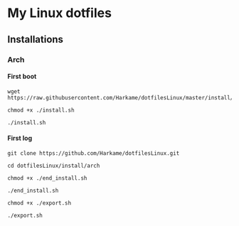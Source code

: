 # My Linux dotfiles

## Installations

### Arch

#### First boot

```shell
wget https://raw.githubusercontent.com/Harkame/dotfilesLinux/master/install/arch/install.sh

chmod +x ./install.sh

./install.sh
```

#### First log

```shell
git clone https://github.com/Harkame/dotfilesLinux.git

cd dotfilesLinux/install/arch

chmod +x ./end_install.sh

./end_install.sh

chmod +x ./export.sh

./export.sh
```